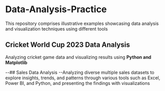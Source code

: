 # Data-Analysis-Practice
This repository comprises illustrative examples showcasing data analysis and visualization techniques using different tools

## Cricket World Cup 2023 Data Analysis
Analyzing cricket game data and visualizing results using **Python and Matplotlib**

--## Sales Data Analysis
--Analyzing diverse multiple sales datasets to explore insights, trends, and patterns through various tools such as Excel, Power BI, and Python, and presenting the findings with visualizations
